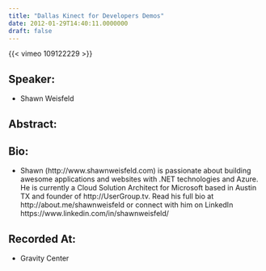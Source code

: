 ```yaml
---
title: "Dallas Kinect for Developers Demos"
date: 2012-01-29T14:40:11.0000000
draft: false
---
```


{{< vimeo 109122229 >}}

## Speaker:

 - Shawn Weisfeld

## Abstract:



## Bio:

 - <p>Shawn (http://www.shawnweisfeld.com) is passionate about building awesome applications and websites with .NET technologies and Azure. He is currently a Cloud Solution Architect for Microsoft based in Austin TX and founder of http://UserGroup.tv. Read his full bio at http://about.me/shawnweisfeld or connect with him on LinkedIn https://www.linkedin.com/in/shawnweisfeld/</p>

## Recorded At:

 - Gravity Center

